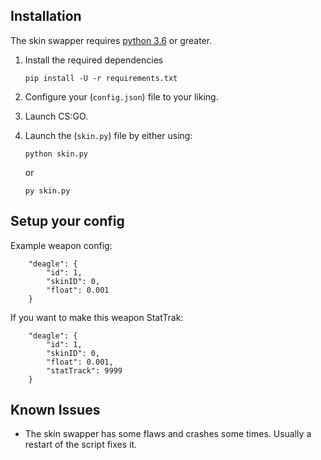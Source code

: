 ## Installation
The skin swapper requires [python 3.6](https://www.python.org/downloads/release/python-360/) or greater.

1. Install the required dependencies

    ```
    pip install -U -r requirements.txt
    ```
2. Configure your (`config.json`) file to your liking.

3. Launch CS:GO.

4. Launch the (`skin.py`) file by either using:

    ```
    python skin.py
    ```
    or
    ```
    py skin.py
    ```

## Setup your config
Example weapon config:
```
    "deagle": {
        "id": 1,
        "skinID": 0,
        "float": 0.001
    }
```
If you want to make this weapon StatTrak: 
```
    "deagle": {
        "id": 1,
        "skinID": 0,
        "float": 0.001,
        "statTrack": 9999
    }
```


## Known Issues
  * The skin swapper has some flaws and crashes some times. Usually a restart of the script fixes it.

